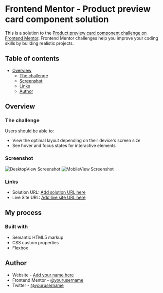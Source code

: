 
# Frontend Mentor - Product preview card component solution

This is a solution to the [Product preview card component challenge on Frontend Mentor](https://www.frontendmentor.io/challenges/product-preview-card-component-GO7UmttRfa). Frontend Mentor challenges help you improve your coding skills by building realistic projects. 

## Table of contents

- [Overview](#overview)
  - [The challenge](#the-challenge)
  - [Screenshot](#screenshot)
  - [Links](#links)
  - [Author](#author)

## Overview

### The challenge

Users should be able to:

- View the optimal layout depending on their device's screen size
- See hover and focus states for interactive elements

### Screenshot

![DesktopView Screenshot](../assets/images/mobile.png)
![MobileView Screenshot](../assets/images/mobile.png)

### Links

- Solution URL: [Add solution URL here](https://github.com/Lauraalinda/Lauraalinda-Front-end-mentor-challenge-Product-preview-card)
- Live Site URL: [Add live site URL here](https://precious-lokum-a99554.netlify.app)

## My process

### Built with

- Semantic HTML5 markup
- CSS custom properties
- Flexbox

## Author

- Website - [Add your name here](https://precious-lokum-a99554.netlify.app)
- Frontend Mentor - [@yourusername](https://www.frontendmentor.io/profile/LauraAlinda)
- Twitter - [@yourusername](https://www.twitter.com/LauraAlinda)



